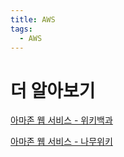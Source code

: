 ```yaml
---
title: AWS
tags:
  - AWS
---
```


# 더 알아보기

[아마존 웹 서비스 - 위키백과](https://ko.wikipedia.org/wiki/%EC%95%84%EB%A7%88%EC%A1%B4_%EC%9B%B9_%EC%84%9C%EB%B9%84%EC%8A%A4)

[아마존 웹 서비스 - 나무위키](https://namu.wiki/w/%EC%95%84%EB%A7%88%EC%A1%B4%20%EC%9B%B9%20%EC%84%9C%EB%B9%84%EC%8A%A4)

